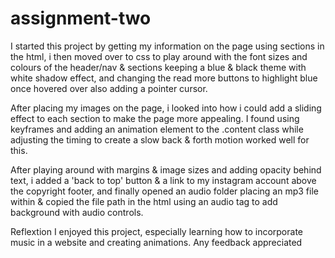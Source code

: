 # assignment-two

I started this project by getting my information on the page using sections in the html, i then moved over to css to play around with the font sizes and colours of the header/nav & sections keeping a blue & black theme with white shadow effect, and changing the read more buttons to highlight blue once hovered over also adding a pointer cursor. 

After placing my images on the page, i looked into how i could add a sliding effect to each section to make the page more appealing. I found using keyframes and adding an animation element to the .content class while adjusting the timing to create a slow back & forth motion worked well for this. 

After playing around with margins & image sizes and adding opacity behind text, i added a 'back to top' button & a link to my instagram account above the copyright footer, and finally opened an audio folder placing an mp3 file within & copied the file path in the html using an audio tag to add background with audio controls.

Reflextion
I enjoyed this project, especially learning how to incorporate music in a website and creating animations. Any feedback appreciated 
